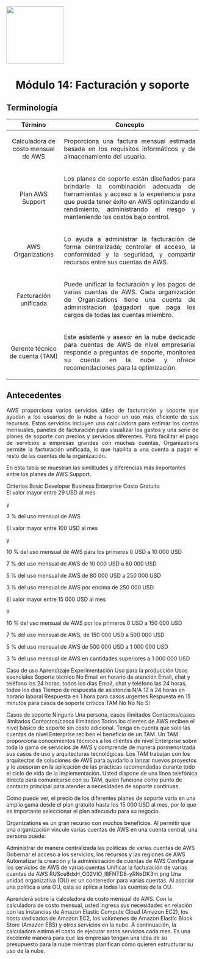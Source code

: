 <p align="left">
  <img src="https://semanadelcannabis.cayetano.edu.pe/assets/img/logo-upch.png" width="150">
  <h1 align="center">Módulo 14: Facturación y soporte</h1>
</p>

## Terminología
| Término  | Concepto  |
| :------------: | :------------: |
| Calculadora de costo mensual de AWS  |  <p align="justify">Proporciona una factura mensual estimada basada en los requisitos informáticos y de almacenamiento del usuario.</p> |
| Plan AWS Support  |  <p align="justify">Los planes de soporte están diseñados para brindarle la combinación adecuada de herramientas y acceso a la experiencia para que pueda tener éxito en AWS optimizando el rendimiento, administrando el riesgo y manteniendo los costos bajo control.</p> |
| AWS Organizations  |  <p align="justify">Lo ayuda a administrar la facturación de forma centralizada; controlar el acceso, la conformidad y la seguridad, y compartir recursos entre sus cuentas de AWS.</p> |
| Facturación unificada  | <p align="justify">Puede unificar la facturación y los pagos de varias cuentas de AWS. Cada organización de Organizations tiene una cuenta de administración (pagador) que paga los cargos de todas las cuentas miembro.</p>  |
| Gerente técnico de cuenta (TAM)  | <p align="justify">Este asistente y asesor en la nube dedicado para cuentas de AWS de nivel empresarial responde a preguntas de soporte, monitorea su cuenta en la nube y ofrece recomendaciones para la optimización.</p>  |

## Antecedentes
<p align="justify">
AWS proporciona varios servicios útiles de facturación y soporte que ayudan a los usuarios de la nube a hacer un uso más eficiente de sus recursos. Estos servicios incluyen una calculadora para estimar los costos mensuales, paneles de facturación para visualizar los gastos y una serie de planes de soporte con precios y servicios diferentes. Para facilitar el pago de servicios a empresas grandes con muchas cuentas, Organizations permite la facturación unificada, lo que habilita a una cuenta a pagar el resto de las cuentas de la organización.</p>

En esta tabla se muestran las similitudes y diferencias más importantes entre los planes de AWS Support.

Criterios	Basic	Developer	Business	Enterprise
Costo	Gratuito	
El valor mayor entre 29 USD al mes

y

3 % del uso mensual de AWS

El valor mayor entre 100 USD al mes

y

10 % del uso mensual de AWS para los primeros 0 USD a 10 000 USD

7 % del uso mensual de AWS de 10 000 USD a 80 000 USD

5 % del uso mensual de AWS de 80 000 USD a 250 000 USD

3 % del uso mensual de AWS por encima de 250 000 USD

El valor mayor entre 15 000 USD al mes

o

10 % del uso mensual de AWS por los primeros 0 USD a 150 000 USD

7 % del uso mensual de AWS, de 150 000 USD a 500 000 USD

5 % del uso mensual de AWS de 500 000 USD a 1 000 000 USD

3 % del uso mensual de AWS en cantidades superiores a 1 000 000 USD

Caso de uso	Aprendizaje	Experimentación	Uso para la producción	Usos esenciales
Soporte técnico	No	Email en horario de atención	Email, chat y teléfono las 24 horas, todos los días	Email, chat y teléfono las 24 horas, todos los días
Tiempo de respuesta de asistencia	N/A	12 a 24 horas en horario laboral	Respuesta en 1 hora para casos urgentes	Respuesta en 15 minutos para casos de soporte críticos
TAM	No	No	No	Sí

Casos de soporte	Ninguno	Una persona, casos ilimitados	Contactos/casos ilimitados	Contactos/casos ilimitados
Todos los clientes de AWS reciben el nivel básico de soporte sin costo adicional. Tenga en cuenta que solo las cuentas de nivel Enterprise reciben el beneficio de un TAM. Un TAM proporciona conocimientos técnicos a los clientes de nivel Enterprise sobre toda la gama de servicios de AWS y comprende de manera pormenorizada sus casos de uso y arquitecturas tecnológicas. Los TAM trabajan con los arquitectos de soluciones de AWS para ayudarlo a lanzar nuevos proyectos y lo asesoran en la aplicación de las prácticas recomendadas durante todo el ciclo de vida de la implementación. Usted dispone de una línea telefónica directa para comunicarse con su TAM, quien funciona como punto de contacto principal para atender a necesidades de soporte continuas.

Como puede ver, el precio de los diferentes planes de soporte varía en una amplia gama desde el plan gratuito hasta los 15 000 USD al mes, por lo que es importante seleccionar el plan adecuado para su negocio.

Organizations es un gran recurso con muchos beneficios. Al permitir que una organización vincule varias cuentas de AWS en una cuenta central, una persona puede:

Administrar de manera centralizada las políticas de varias cuentas de AWS
Gobernar el acceso a los servicios, los recursos y las regiones de AWS
Automatizar la creación y la administración de cuentas de AWS
Configurar los servicios de AWS de varias cuentas
Unificar la facturación de varias cuentas de AWS
RUSce8dxH_O02VIO_l8FNTD8-yRNxDK3m.png
Una unidad organizativa (OU) es un contenedor para varias cuentas. Al asociar una política a una OU, esta se aplica a todas las cuentas de la OU.

Aprenderá sobre la calculadora de costo mensual de AWS. Con la calculadora de costo mensual, usted ingresa sus necesidades en relación con las instancias de Amazon Elastic Compute Cloud (Amazon EC2), los hosts dedicados de Amazon EC2, los volúmenes de Amazon Elastic Block Store (Amazon EBS) y otros servicios en la nube. A continuación, la calculadora estima el costo de ejecutar estos servicios cada mes. Es una excelente manera para que las empresas tengan una idea de su presupuesto para la nube mientras planifican cómo quieren estructurar su uso de la nube.
